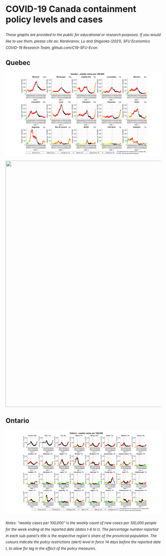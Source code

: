 # COVID-19 Canada containment policy levels and cases
<sub>*These graphs are provided to the public for educational or research purposes. If you would like to use them, please cite as: Karaivanov, Lu and Shigeoka (2021), SFU Economics COVID-19 Research Team, github.com/C19-SFU-Econ.*</sub>

## Quebec
![Quebec](QC1b.png?view=raw)

<img src="https://github.com/C19-SFU-Econ/COVID-19-Canada-restriction-levels/blob/main/QC1b.png" width="1400" height="800">

## Ontario
![Ontario](ON1b.png?view=raw)
<!--
Quebec (contemporaneous)
![Quebec](QC_1.png?view=raw)
Ontario (contemporaneous)
![Ontario](ON_1.png?view=raw)
-->
<sub>*Notes: "weekly cases per 100,000" is the weekly count of new cases per 100,000 people for the week ending at the reported date (dates t-6 to t). The percentage number reported in each sub-panel's title is the respective region's share of the provincial population. The colours indicate the policy restrictions (alert) level in force 14 days before the reported date t, to allow for lag in the effect of the policy measures.*</sub>
